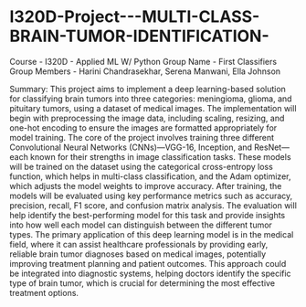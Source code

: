 # I320D-Project---MULTI-CLASS-BRAIN-TUMOR-IDENTIFICATION-
Course - I320D - Applied ML W/ Python
Group Name - First Classifiers
Group Members - Harini Chandrasekhar, Serena Manwani, Ella Johnson

Summary:
This project aims to implement a deep learning-based solution for classifying brain tumors into three categories: meningioma, glioma, and pituitary tumors, using a dataset of medical images. The implementation will begin with preprocessing the image data, including scaling, resizing, and one-hot encoding to ensure the images are formatted appropriately for model training. The core of the project involves training three different Convolutional Neural Networks (CNNs)—VGG-16, Inception, and ResNet—each known for their strengths in image classification tasks. These models will be trained on the dataset using the categorical cross-entropy loss function, which helps in multi-class classification, and the Adam optimizer, which adjusts the model weights to improve accuracy. After training, the models will be evaluated using key performance metrics such as accuracy, precision, recall, F1 score, and confusion matrix analysis. The evaluation will help identify the best-performing model for this task and provide insights into how well each model can distinguish between the different tumor types. The primary application of this deep learning model is in the medical field, where it can assist healthcare professionals by providing early, reliable brain tumor diagnoses based on medical images, potentially improving treatment planning and patient outcomes. This approach could be integrated into diagnostic systems, helping doctors identify the specific type of brain tumor, which is crucial for determining the most effective treatment options.
